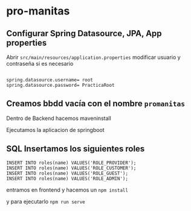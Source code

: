 # pro-manitas

## Configurar Spring Datasource, JPA, App properties
Abrir `src/main/resources/application.properties`
modificar usuario y contraseña si es necesario
```properties

spring.datasource.username= root
spring.datasource.password= PracticaRoot

```
## Creamos bbdd vacía con el nombre `promanitas`

Dentro de Backend hacemos maveninstall

Ejecutamos la aplicacion de springboot

## SQL Insertamos los siguientes roles 
```
INSERT INTO roles(name) VALUES('ROLE_PROVIDER');
INSERT INTO roles(name) VALUES('ROLE_CUSTOMER');
INSERT INTO roles(name) VALUES('ROLE_GUEST');
INSERT INTO roles(name) VALUES('ROLE_ADMIN');
```

entramos en frontend y hacemos un `npm install`

y para ejecutarlo `npm run serve`
